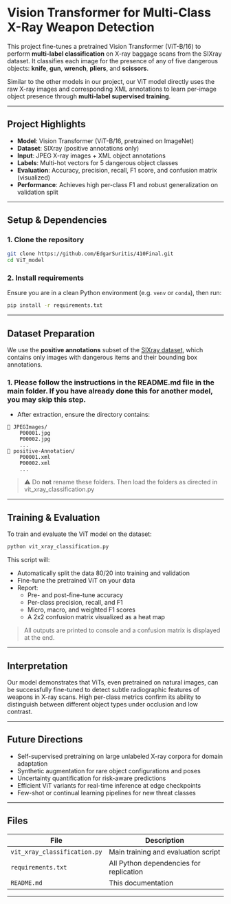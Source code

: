 # Vision Transformer for Multi-Class X-Ray Weapon Detection

This project fine-tunes a pretrained Vision Transformer (ViT-B/16) to perform **multi-label classification** on X-ray baggage scans from the SIXray dataset. It classifies each image for the presence of any of five dangerous objects: **knife**, **gun**, **wrench**, **pliers**, and **scissors**.

Similar to the other models in our project, our ViT model directly uses the raw X-ray images and corresponding XML annotations to learn per-image object presence through **multi-label supervised training**.

---

## Project Highlights

- **Model**: Vision Transformer (ViT-B/16, pretrained on ImageNet)
- **Dataset**: SIXray (positive annotations only)
- **Input**: JPEG X-ray images + XML object annotations
- **Labels**: Multi-hot vectors for 5 dangerous object classes
- **Evaluation**: Accuracy, precision, recall, F1 score, and confusion matrix (visualized)
- **Performance**: Achieves high per-class F1 and robust generalization on validation split

---

## Setup & Dependencies

### 1. Clone the repository

```bash
git clone https://github.com/EdgarSuritis/410Final.git
cd ViT_model
```

### 2. Install requirements

Ensure you are in a clean Python environment (e.g. `venv` or `conda`), then run:

```bash
pip install -r requirements.txt
```

---

## Dataset Preparation

We use the **positive annotations** subset of the [SIXray dataset](https://github.com/MeioJane/SIXray), which contains only images with dangerous items and their bounding box annotations.

### 1. Please follow the instructions in the README.md file in the main folder. If you have already done this for another model, you may skip this step.

- After extraction, ensure the directory contains:

```
📁 JPEGImages/
    P00001.jpg
    P00002.jpg
    ...
📁 positive-Annotation/
    P00001.xml
    P00002.xml
    ...
```

> ⚠️ Do **not** rename these folders. Then load the folders as directed in vit_xray_classification.py

---

## Training & Evaluation

To train and evaluate the ViT model on the dataset:

```bash
python vit_xray_classification.py
```

This script will:
- Automatically split the data 80/20 into training and validation
- Fine-tune the pretrained ViT on your data
- Report:
  - Pre- and post-fine-tune accuracy
  - Per-class precision, recall, and F1
  - Micro, macro, and weighted F1 scores
  - A 2x2 confusion matrix visualized as a heat map

> All outputs are printed to console and a confusion matrix is displayed at the end.

---

## Interpretation

Our model demonstrates that ViTs, even pretrained on natural images, can be successfully fine-tuned to detect subtle radiographic features of weapons in X-ray scans. High per-class metrics confirm its ability to distinguish between different object types under occlusion and low contrast.

---

## Future Directions

- Self-supervised pretraining on large unlabeled X-ray corpora for domain adaptation
- Synthetic augmentation for rare object configurations and poses
- Uncertainty quantification for risk-aware predictions
- Efficient ViT variants for real-time inference at edge checkpoints
- Few-shot or continual learning pipelines for new threat classes


---

## Files

| File                      | Description                                        |
|---------------------------|----------------------------------------------------|
| `vit_xray_classification.py` | Main training and evaluation script                |
| `requirements.txt`        | All Python dependencies for replication            |
| `README.md`               | This documentation                                 |



---



